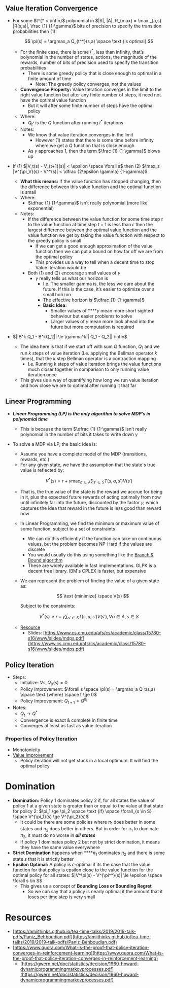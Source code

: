 ## Value Iteration Convergence

- For some $t^{* < \infin}$ polynomial in $|S|, |A|, R_{max} = \max _{a,s} |R(s,a)|, \frac {1} {1-\gamma}$ bits of precision to specify the transition probabilities then (1):

    $$
    \pi(s) = \argmax_a Q_{t^*}(s,a) \space \text {is optimal}
    $$

    - For the finite case, there is some $t^*$, less than infinity, that’s polynomial in the number of states, actions, the magnitude of the rewards, number of bits of precision used to specify the transition probabilities
        - There is some greedy policy that is close enough to optimal in a finite amount of time
            - Note: The greedy policy converges, not the values
    - **Convergence Property:** Value Iteration converges in the limit to the right value function but after any finite number of steps, it need not have the optimal value function
        - But it will after some finite number of steps have the optimal policy
    - Where:
        - $Q_{t^*}$ is the $Q$ function after running $t^*$ iterations
    - Notes:
        - We know that value iteration converges in the limit
            - However (1) states that there is some time before infinity where we get a $Q$ function that is close enough
        - As $\gamma$ approaches 1, then the term $\frac {1} {1-\gamma}$ blows up
- If (1) $|V_t(s) - V_{t+1}(s)| < \epsilon \space \forall s$ then (2) $\max_s |V^{\pi_V}(s) - V^*(s)| < \dfrac {2\epsilon \gamma} {1-\gamma}$
    - **What this means:** If the value function has stopped changing, then the difference between this value function and the optimal function is small
    - Where:
        - $\dfrac {1} {1-\gamma}$ isn’t really polynomial (more like exponential)
    - Notes:
        - If the difference between the value function for some time step $t$ to the value function at time step $t+1$ is less than $\epsilon$ then the largest difference between the optimal value function and the value function we get by taking the value function with respect to the greedy policy is small
            - If we can get a good enough approximation of the value function then we can put a bound on how far off we are from the optimal policy
            - This provides us a way to tell when a decent time to stop Value Iteration would be
        - Both (1) and (2) encourage small values of $\gamma$
            - $\gamma$ really tells us what our horizon is
                - I.e. The smaller gamma is, the less we care about the future. If this is the case, it’s easier to optimize over a small horizon
                - The effective horizon is $\dfrac {1} {1-\gamma}$
                - **Basic Idea:**
                    - Smaller values of ****$\gamma$ mean more short sighted behaviour but easier problems to solve
                    - Larger values of $\gamma$ mean more look ahead into the future but more computation is required

- $||B^k Q_1 - B^kQ_2|| \le \gamma^k|| Q_1 - Q_2|| \infin$
    - The idea here is that if we start off with sum $Q$ function, $Q_1$ and we run $k$ steps of value iteration (I.e. applying the Bellman operator $k$ times), that the $k$ step Bellman operator is a contraction mapping
        - I.e. Running k steps of value iteration brings the value functions much closer together in comparison to only running value iteration once
    - This gives us a way of quantifying how long we run value iteration and how close we are to optimal after running it that far

## Linear Programming

- ***Linear Programming (LP) is the only algorithm to solve MDP’s in polynomial time***
    - This is because the term $\dfrac {1} {1-\gamma}$ isn’t really polynomial in the number of bits it takes to write down $\gamma$
- To solve a MDP via LP, the basic idea is:
    - Assume you have a complete model of the MDP (transitions, rewards, etc.)
    - For any given state, we have the assumption that the state's true value is reflected by:

    $$
    V^*(s) = r + \gamma \max_{a\in A} \sum_{s' \in S} T(s,a,s') V(s')
    $$

    - That is, the true value of the state is the reward we accrue for being in it, plus the expected future rewards of acting optimally from now until infinitely far into the future, discounted by the factor *𝛾*, which captures the idea that reward in the future is less good than reward now
    - In Linear Programming, we find the minimum or maximum value of some function, subject to a set of constraints
        - We can do this efficiently if the function can take on continuous values, but the problem becomes NP-Hard if the values are discrete
        - You would usually do this using something like the [Branch & Bound algorithm](http://web.tecnico.ulisboa.pt/mcasquilho/compute/_linpro/TaylorB_module_c.pdf)
        - These are widely available in fast implementations. GLPK is a decent free library. IBM's CPLEX is faster, but expensive
    - We can represent the problem of finding the value of a given state as:

        $$
        \text {minimize} \space V(s)
        $$

        Subject to the constraints:


    $$
    V^*(s) \ge r + \gamma \sum_{s' \in S} T(s,a,s') V(s'), \forall a \in A, s \in S
    $$

    - [Resource](https://ai.stackexchange.com/questions/11246/how-can-we-use-linear-programming-to-solve-an-mdp)
        - Slides: [https://www.cs.cmu.edu/afs/cs/academic/class/15780-s16/www/slides/mdps.pdf](https://www.cs.cmu.edu/afs/cs/academic/class/15780-s16/www/slides/mdps.pdf)

## Policy Iteration

- Steps:
    - Initialize: $\forall s, Q_0(s) = 0$
    - Policy Improvement: $\forall s \space \pi(s) = \argmax_a Q_t(s,a) \space \text {where} \space t \ge 0$
    - Policy Improvement: $Q_{t+1} = Q^{\pi_t}$
- Notes:
    - $Q_t \rightarrow Q^*$
    - Convergence is exact & complete in finite time
    - Converges at least as fast as value iteration

### Properties of Policy Iteration

- Monotonicity
- [Value Improvement](https://edstem.org/us/courses/33453/lessons/52863/slides/302079)
    - Policy iteration will not get stuck in a local optimum. It will find the optimal policy

# Domination

- **Domination:** Policy 1 dominates policy 2 if, for all states the value of policy 1 at a given state is greater than or equal to the value at that state for policy 2: $\pi_1 \ge \pi_2 \space \text {if} \space \forall_{s \in S} \space V^{\pi_1}(s) \ge V^{\pi_2}(s)$
    - It could be there are some policies where $\pi_1$ does better in some states and $\pi_2$ does better in others. But in order for $\pi_1$ to dominate $\pi_2$, it must do no worse in ***all states***
    - If policy 1 dominates policy 2 but not by strict domination, it means they have the same value everywhere
- **Strict Domination** happens when ****$\pi_1$ dominates $\pi_2$ and there is some state $s$ that it is strictly better
- **Epsilon Optimal:** A policy is $\epsilon$-optimal if its the case that the value function for that policy is epsilon close to the value function for the optimal policy for all states: $|V^\pi(s) - V^{\pi^*}(s)| \le \epsilon \space \forall s \in S$
    - This gives us a concept of **Bounding Loss or Bounding Regret**
        - So we can say that a policy is nearly optimal if the amount that it loses per time step is very small

# Resources

- [https://amiithinks.github.io/tea-time-talks/2019/2019-talk-pdfs/Paniz_Behboudian.pdf](https://amiithinks.github.io/tea-time-talks/2019/2019-talk-pdfs/Paniz_Behboudian.pdf)
- [https://www.quora.com/What-is-the-proof-that-policy-iteration-converges-in-reinforcement-learning](https://www.quora.com/What-is-the-proof-that-policy-iteration-converges-in-reinforcement-learning)
    - [https://gwern.net/doc/statistics/decision/1960-howard-dynamicprogrammingmarkovprocesses.pdf](https://gwern.net/doc/statistics/decision/1960-howard-dynamicprogrammingmarkovprocesses.pdf)
